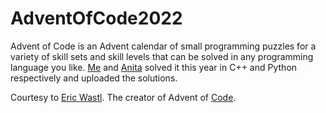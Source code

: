 # AdventOfCode2022

Advent of Code is an Advent calendar of small programming puzzles for a variety of skill sets and skill levels that can be solved in any programming language you like. [Me](https://github.com/Dimi99) and [Anita](https://github.com/tnitn) solved it this year in C++ and Python respectively and uploaded the solutions.

Courtesy to [Eric Wastl](http://was.tl). The creator of Advent of [Code](https://adventofcode.com/).


